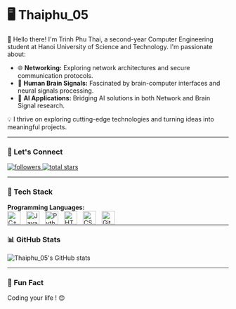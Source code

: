 # 🖥️ Thaiphu_05  

🚀 Hello there! I'm Trinh Phu Thai, a second-year Computer Engineering student at Hanoi University of Science and Technology. I'm passionate about:  
- 🌐 **Networking:** Exploring network architectures and secure communication protocols.  
- 🧠 **Human Brain Signals:** Fascinated by brain-computer interfaces and neural signals processing.  
- 🤖 **AI Applications:** Bridging AI solutions in both Network and Brain Signal research.  

💡 I thrive on exploring cutting-edge technologies and turning ideas into meaningful projects.  

---

### 🔗 Let's Connect  

<p align="left">
   <a href="https://github.com/thaiphu05?tab=followers">
      <img alt="followers" title="Follow me on Github" src="https://custom-icon-badges.demolab.com/github/followers/thaiphu05?color=236ad3&labelColor=1155ba&style=for-the-badge&logo=person-add&label=Follow&logoColor=white"/>
   </a>
   <a href="https://github.com/thaiphu05?tab=repositories&sort=stargazers">
      <img alt="total stars" title="Total stars on GitHub" src="https://custom-icon-badges.demolab.com/github/stars/thaiphu05?color=55960c&style=for-the-badge&labelColor=488207&logo=star"/>
   </a>
</p>  

---

### 🧰 Tech Stack  

**Programming Languages:**  
<img align="left" alt="C++" width="30px" style="padding-right:10px;" src="https://cdn.jsdelivr.net/gh/devicons/devicon/icons/cplusplus/cplusplus-line.svg" />
<img align="left" alt="Java" width="30px" style="padding-right:10px;" src="https://cdn.jsdelivr.net/gh/devicons/devicon/icons/java/java-original.svg"/>
<img align="left" alt="Python" width="30px" style="padding-right:10px;" src="https://cdn.jsdelivr.net/gh/devicons/devicon/icons/python/python-plain.svg" />
<img align="left" alt="HTML" width="30px" style="padding-right:10px;" src="https://cdn.jsdelivr.net/gh/devicons/devicon/icons/html5/html5-plain.svg" />
<img align="left" alt="CSS" width="30px" style="padding-right:10px;" src="https://cdn.jsdelivr.net/gh/devicons/devicon/icons/css3/css3-plain.svg" />
<img align="left" alt="GitHub" width="30px" style="padding-right:10px;" src="https://cdn.jsdelivr.net/gh/devicons/devicon/icons/github/github-original.svg" />
<br />  

---

### 📊 GitHub Stats  

![Thaiphu_05's GitHub stats](https://github-readme-stats.vercel.app/api?username=thaiphu05&show_icons=true&theme=gruvbox)

<!-- Optional GitHub Streak -->
<!-- ![GitHub Streak](https://streak-stats.demolab.com?user=thaiphu05&theme=gruvbox&border_radius=4.5) -->

---

### 💭 Fun Fact  
Coding your life ! 😊  
